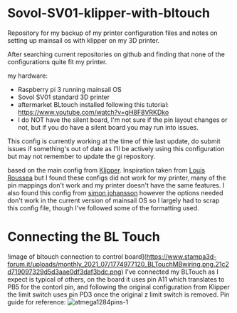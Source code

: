 # Sovol-SV01-klipper-with-bltouch
Repository for my backup of my printer configuration files and notes on setting up mainsail os with klipper on my 3D printer.

After searching current repositories on github and finding that none of the configurations quite fit my printer.

my hardware:
- Raspberry pi 3 running mainsail OS
- Sovol SV01 standard 3D printer
- aftermarket BLtouch installed following this tutorial: https://www.youtube.com/watch?v=gH8F8VRKDko
- I do NOT have the silent board, I'm not sure if the pin layout changes or not, but if you do have a silent board you may run into issues.

This config is currently working at the time of thie last update, do submit issues if something's out of date as I'll be actively using this configuration but may not remember to update the gi repository.

based on the main config from [Klipper](https://github.com/Klipper3d/klipper/blob/master/config/printer-sovol-sv01-2020.cfg).
Inspiration taken from [Louis Roussea](https://github.com/louisrousseau/sovol-sv01-pro-klipper-custom-configs) but I found these configs did not work for my printer, many of the pin mappings don't work and my printer doesn't have the same features.
I also found this config from [simon johansson](https://gist.github.com/simonjohansson/863997f73eb39517840470fbcf1d5a35 ) however the options needed don't work in the current version of mainsail OS so I largely had to scrap this config file, though I've followed some of the formatting used.

# Connecting the BL Touch

!image of bltouch connection to control board](https://www.stampa3d-forum.it/uploads/monthly_2021_07/1774977120_BLTouchMBwiring.png.21c2d719097329d5d3aae0df3daf3bdc.png)
I've connected my BLTouch as I expect is typical of others, on the board it uses pin A11 which translates to PB5 for the contorl pin, and following the original configuration from Klipper the limit switch uses pin PD3 once the original z limit switch is removed.
Pin guide for reference:
![atmega1284pins-1](https://github.com/user-attachments/assets/c13cb556-7b2d-4012-a039-330eae6d4264)


